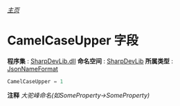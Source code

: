 ###### [主页](./Index.md "主页")
# CamelCaseUpper 字段
**程序集** : [SharpDevLib.dll](./SharpDevLib.assembly.md "SharpDevLib.dll")
**命名空间** : [SharpDevLib](./SharpDevLib.namespace.md "SharpDevLib")
**所属类型** : [JsonNameFormat](./SharpDevLib.JsonNameFormat.md "JsonNameFormat")
``` csharp
CamelCaseUpper = 1
```
**注释**
*大驼峰命名(如SomeProperty->SomeProperty)*

